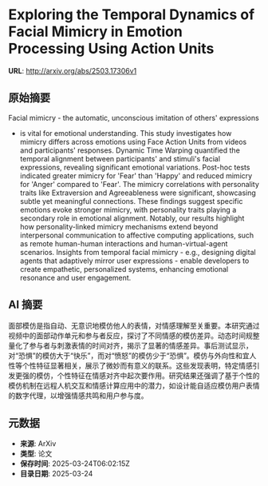 # Exploring the Temporal Dynamics of Facial Mimicry in Emotion Processing Using Action Units

**URL**: http://arxiv.org/abs/2503.17306v1

## 原始摘要

Facial mimicry - the automatic, unconscious imitation of others' expressions
- is vital for emotional understanding. This study investigates how mimicry
differs across emotions using Face Action Units from videos and participants'
responses. Dynamic Time Warping quantified the temporal alignment between
participants' and stimuli's facial expressions, revealing significant emotional
variations. Post-hoc tests indicated greater mimicry for 'Fear' than 'Happy'
and reduced mimicry for 'Anger' compared to 'Fear'. The mimicry correlations
with personality traits like Extraversion and Agreeableness were significant,
showcasing subtle yet meaningful connections. These findings suggest specific
emotions evoke stronger mimicry, with personality traits playing a secondary
role in emotional alignment. Notably, our results highlight how
personality-linked mimicry mechanisms extend beyond interpersonal communication
to affective computing applications, such as remote human-human interactions
and human-virtual-agent scenarios. Insights from temporal facial mimicry -
e.g., designing digital agents that adaptively mirror user expressions - enable
developers to create empathetic, personalized systems, enhancing emotional
resonance and user engagement.


## AI 摘要

面部模仿是指自动、无意识地模仿他人的表情，对情感理解至关重要。本研究通过视频中的面部动作单元和参与者反应，探讨了不同情感的模仿差异。动态时间规整量化了参与者与刺激表情的时间对齐，揭示了显著的情感差异。事后测试显示，对“恐惧”的模仿大于“快乐”，而对“愤怒”的模仿少于“恐惧”。模仿与外向性和宜人性等个性特征显著相关，展示了微妙而有意义的联系。这些发现表明，特定情感引发更强的模仿，个性特征在情感对齐中起次要作用。研究结果还强调了基于个性的模仿机制在远程人机交互和情感计算应用中的潜力，如设计能自适应模仿用户表情的数字代理，以增强情感共鸣和用户参与度。

## 元数据

- **来源**: ArXiv
- **类型**: 论文
- **保存时间**: 2025-03-24T06:02:15Z
- **目录日期**: 2025-03-24
